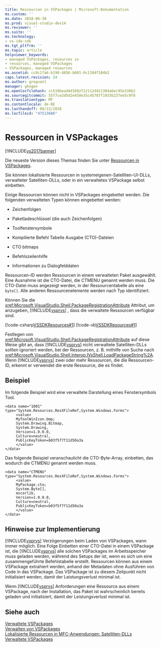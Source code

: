 ```yaml
---
title: Ressourcen in VSPackages | Microsoft-Dokumentation
ms.custom: ''
ms.date: 2018-06-30
ms.prod: visual-studio-dev14
ms.reviewer: ''
ms.suite: ''
ms.technology:
- vs-ide-sdk
ms.tgt_pltfrm: ''
ms.topic: article
helpviewer_keywords:
- managed VSPackages, resources in
- resources, managed VSPackages
- VSPackages, managed resources
ms.assetid: cc8c17a6-b190-4856-b001-0c1104f104b2
caps.latest.revision: 24
ms.author: gregvanl
manager: ghogen
ms.openlocfilehash: cc519bead4d1602f22112d421384a6ec95e339b2
ms.sourcegitcommit: 55f7ce2d5d2e458e35c45787f1935b237ee5c9f8
ms.translationtype: MT
ms.contentlocale: de-DE
ms.lasthandoff: 08/22/2018
ms.locfileid: "47513686"
---
```

# <a name="resources-in-vspackages"></a>Ressourcen in VSPackages
[!INCLUDE[vs2017banner](../../includes/vs2017banner.md)]

Die neueste Version dieses Themas finden Sie unter [Ressourcen in VSPackages](https://docs.microsoft.com/visualstudio/extensibility/internals/resources-in-vspackages).  
  
Sie können lokalisierte Ressourcen in systemeigenen-Satelliten-UI-DLLs, verwalteter Satelliten-DLLs, oder in ein verwaltetes VSPackage selbst einbetten.  
  
 Einige Ressourcen können nicht in VSPackages eingebettet werden. Die folgenden verwalteten Typen können eingebettet werden:  
  
-   Zeichenfolgen  
  
-   Paketladeschlüssel (die auch Zeichenfolgen)  
  
-   Toolfenstersymbole  
  
-   Kompilierte Befehl Tabelle Ausgabe (CTO)-Dateien  
  
-   CTO bitmaps  
  
-   Befehlszeilenhilfe  
  
-   Informationen zu Dialogfelddaten  
  
 Ressourcen-ID werden Ressourcen in einem verwalteten Paket ausgewählt. Eine Ausnahme ist die CTO-Datei, die CTMENU genannt werden muss. Die CTO-Datei muss angezeigt werden, in der Ressourcentabelle als eine `byte[]`. Alle anderen Ressourcenelemente werden nach Typ identifiziert.  
  
 Können Sie die <xref:Microsoft.VisualStudio.Shell.PackageRegistrationAttribute> Attribut, um anzugeben, [!INCLUDE[vsprvs](../../includes/vsprvs-md.md)] , dass die verwaltete Ressourcen verfügbar sind.  
  
 [!code-csharp[VSSDKResources#1](../../snippets/csharp/VS_Snippets_VSSDK/vssdkresources/cs/vssdkresourcespackage.cs#1)]
 [!code-vb[VSSDKResources#1](../../snippets/visualbasic/VS_Snippets_VSSDK/vssdkresources/vb/vssdkresourcespackage.vb#1)]  
  
 Festlegen von <xref:Microsoft.VisualStudio.Shell.PackageRegistrationAttribute> auf diese Weise gibt an, dass [!INCLUDE[vsprvs](../../includes/vsprvs-md.md)] nicht verwaltete Satelliten-DLLs sollten ignoriert werden, bei der Ressourcen, z. B. mithilfe von Suche nach <xref:Microsoft.VisualStudio.Shell.Interop.IVsShell.LoadPackageString%2A>. Wenn [!INCLUDE[vsprvs](../../includes/vsprvs-md.md)] zwei oder mehr Ressourcen, die die Ressourcen-ID, erkennt er verwendet die erste Ressource, die es findet.  
  
## <a name="example"></a>Beispiel  
 Im folgende Beispiel wird eine verwaltete Darstellung eines Fenstersymbols Tool.  
  
```  
<data name="1001"  
type="System.Resources.ResXFileRef,System.Windows.Forms">  
     <value>  
     MyToolWinIcon.bmp;  
     System.Drawing.Bitmap,  
     System.Drawing,  
     Version=1.0.0.0,  
     Culture=neutral,  
     PublicKeyToken=b03f5f7f11d50a3a  
     </value>  
</data>  
```  
  
 Das folgende Beispiel veranschaulicht die CTO-Byte-Array, einbetten, das wodurch die CTMENU genannt werden muss.  
  
```  
<data name="CTMENU"  
type="System.Resources.ResXFileRef,System.Windows.Forms">  
     <value>  
     MyPackage.cto;  
     System.Byte[],  
     mscorlib,  
     Version=1.0.0.0,  
     Culture=neutral,  
     PublicKeyToken=b03f5f7f11d50a3a  
     </value>  
</data>  
```  
  
## <a name="implementation-notes"></a>Hinweise zur Implementierung  
 [!INCLUDE[vsprvs](../../includes/vsprvs-md.md)] Verzögerungen beim Laden von VSPackages, wann immer möglich. Eine Folge Einbetten einer CTO-Datei in einem VSPackage ist, die [!INCLUDE[vsprvs](../../includes/vsprvs-md.md)] alle solchen VSPackages im Arbeitsspeicher muss geladen werden, während des Setups der ist, wenn es sich um eine zusammengeführte Befehlstabelle erstellt. Ressourcen können aus einem VSPackage extrahiert werden, anhand der Metadaten ohne Ausführen von Code in das VSPackage. Das VSPackage ist zu diesem Zeitpunkt nicht initialisiert werden, damit der Leistungsverlust minimal ist.  
  
 Wenn [!INCLUDE[vsprvs](../../includes/vsprvs-md.md)] Anforderungen eine Ressource aus einem VSPackage, nach der Installation, das Paket ist wahrscheinlich bereits geladen und initialisiert, damit der Leistungsverlust minimal ist.  
  
## <a name="see-also"></a>Siehe auch  
 [Verwaltete VSPackages](../../misc/managed-vspackages.md)   
 [Verwalten von VSPackages](../../extensibility/managing-vspackages.md)   
 [Lokalisierte Ressourcen in MFC-Anwendungen: Satelliten-DLLs](http://msdn.microsoft.com/library/3a1100ae-a9c8-47b5-adbd-cbedef5992ef)   
 [Verwaltete VSPackages](../../misc/managed-vspackages.md)

